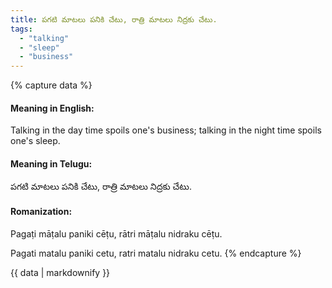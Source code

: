 ```yaml
---
title: పగటి మాటలు పనికి చేటు, రాత్రి మాటలు నిద్రకు చేటు.
tags:
  - "talking"
  - "sleep"
  - "business"
---
```


{% capture data %}
#### Meaning in English:
Talking in the day time spoils one's business; talking in the night time spoils one's sleep.

#### Meaning in Telugu:
పగటి మాటలు పనికి చేటు, రాత్రి మాటలు నిద్రకు చేటు.

#### Romanization:
Pagaṭi māṭalu paniki cēṭu, rātri māṭalu nidraku cēṭu.

Pagati matalu paniki cetu, ratri matalu nidraku cetu.
{% endcapture %}

{{ data | markdownify }}

